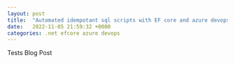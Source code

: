 ```yaml
---
layout: post
title:  "Automated idempotant sql scripts with EF core and azure devops"
date:   2022-11-05 21:59:32 +0000
categories: .net efcore azure devops
---
```

Tests Blog Post